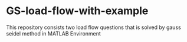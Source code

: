 # GS-load-flow-with-example
This repository consists two load flow questions that is solved by   gauss seidel method in MATLAB Environment
